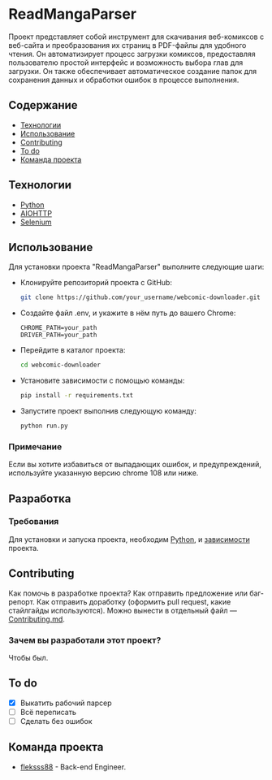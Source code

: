 # ReadMangaParser
Проект представляет собой инструмент для скачивания веб-комиксов с веб-сайта и преобразования их страниц в PDF-файлы для удобного чтения. Он автоматизирует процесс загрузки комиксов, предоставляя пользователю простой интерфейс и возможность выбора глав для загрузки. Он также обеспечивает автоматическое создание папок для сохранения данных и обработки ошибок в процессе выполнения.

## Содержание
- [Технологии](#технологии)
- [Использование](#использование)
- [Contributing](#contributing)
- [To do](#to-do)
- [Команда проекта](#команда-проекта)

## Технологии
- [Python](https://www.python.org/)
- [AIOHTTP](https://docs.aiohttp.org/en/stable/)
- [Selenium](https://selenium-python.readthedocs.io/)

## Использование
Для установки проекта "ReadMangaParser" выполните следующие шаги:

- Клонируйте репозиторий проекта с GitHub:
  ```bash
  git clone https://github.com/your_username/webcomic-downloader.git
  ```

- Создайте файл .env, и укажите в нём путь до вашего Chrome:
  ```
  CHROME_PATH=your_path
  DRIVER_PATH=your_path
  ```

- Перейдите в каталог проекта:
  ```bash
  cd webcomic-downloader
  ```
  
- Установите зависимости с помощью команды:
  ```bash
  pip install -r requirements.txt
  ```

- Запустите проект выполнив следующую команду:
  ```bash
  python run.py
  ```

### Примечание
Если вы хотите избавиться от выпадающих ошибок, и предупреждений, используйте указанную версию chrome 108 или ниже.

## Разработка

### Требования
Для установки и запуска проекта, необходим [Python](https://www.python.org/), и [зависимости](#использование) проекта.


## Contributing
Как помочь в разработке проекта? Как отправить предложение или баг-репорт. Как отправить доработку (оформить pull request, какие стайлгайды используются). Можно вынести в отдельный файл — [Contributing.md](./CONTRIBUTING.md).

### Зачем вы разработали этот проект?
Чтобы был.

## To do
- [x] Выкатить рабочий парсер
- [ ] Всё переписать
- [ ] Сделать без ошибок

## Команда проекта
- [fleksss88](https://t.me/Fleksozavr) - Back-end Engineer.
